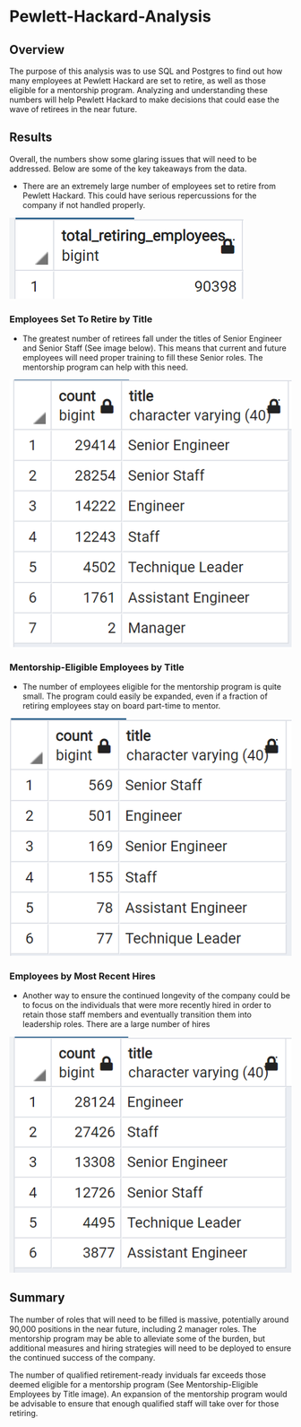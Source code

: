 # Pewlett-Hackard-Analysis

## Overview
The purpose of this analysis was to use SQL and Postgres to find out how many employees at Pewlett Hackard are set to retire, as well as those eligible for a mentorship program.  Analyzing and understanding these numbers will help Pewlett Hackard to make decisions that could ease the wave of retirees in the near future.  

## Results
Overall, the numbers show some glaring issues that will need to be addressed.  Below are some of the key takeaways from the data. 

* There are an extremely large number of employees set to retire from Pewlett Hackard.  This could have serious repercussions for the company if not handled properly.  

![Total Retirement-Eligible](https://github.com/cflavallee/Pewlett-Hackard-Analysis/blob/main/total%20retiring%20employees.PNG)

### Employees Set To Retire by Title

* The greatest number of retirees fall under the titles of Senior Engineer and Senior Staff (See image below).  This means that current and future employees will need proper training to fill these Senior roles.  The mentorship program can help with this need.  

![Retiring Titles](https://github.com/cflavallee/Pewlett-Hackard-Analysis/blob/main/retiring%20titles.PNG)

### Mentorship-Eligible Employees by Title

* The number of employees eligible for the mentorship program is quite small.  The program could easily be expanded, even if a fraction of retiring employees stay on board part-time to mentor. 

![Mentorship Titles](https://github.com/cflavallee/Pewlett-Hackard-Analysis/blob/main/mentorship%20titles.PNG)

### Employees by Most Recent Hires

* Another way to ensure the continued longevity of the company could be to focus on the individuals that were more recently hired in order to retain those staff members and eventually transition them into leadership roles.  There are a large number of hires

![Mentorship Hire Date](https://github.com/cflavallee/Pewlett-Hackard-Analysis/blob/main/most%20recent%20hire%20by%20titles.PNG)


## Summary
The number of roles that will need to be filled is massive, potentially around 90,000 positions in the near future, including 2 manager roles.  The mentorship program may be able to alleviate some of the burden, but additional measures and hiring strategies will need to be deployed to ensure the continued success of the company.  

The number of qualified retirement-ready inviduals far exceeds those deemed eligible for a mentorship program (See Mentorship-Eligible Employees by Title image).  An expansion of the mentorship program would be advisable to ensure that enough qualified staff will take over for those retiring. 

